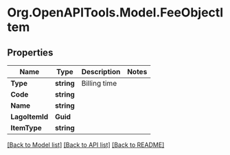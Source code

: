 
# Org.OpenAPITools.Model.FeeObjectItem

## Properties

Name | Type | Description | Notes
------------ | ------------- | ------------- | -------------
**Type** | **string** | Billing time | 
**Code** | **string** |  | 
**Name** | **string** |  | 
**LagoItemId** | **Guid** |  | 
**ItemType** | **string** |  | 

[[Back to Model list]](../README.md#documentation-for-models)
[[Back to API list]](../README.md#documentation-for-api-endpoints)
[[Back to README]](../README.md)

